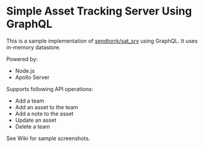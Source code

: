 # Simple Asset Tracking Server Using GraphQL

This is a sample implementation of [sendtorrk/sat_srv](https://github.com/sendtorrk/sat_srv) using GraphQL. It uses in-memory datastore.

Powered by:

* Node.js
* Apollo Server

Supports following API operations:

* Add a team
* Add an asset to the team
* Add a note to the asset
* Update an asset
* Delete a team

See Wiki for sample screenshots.
